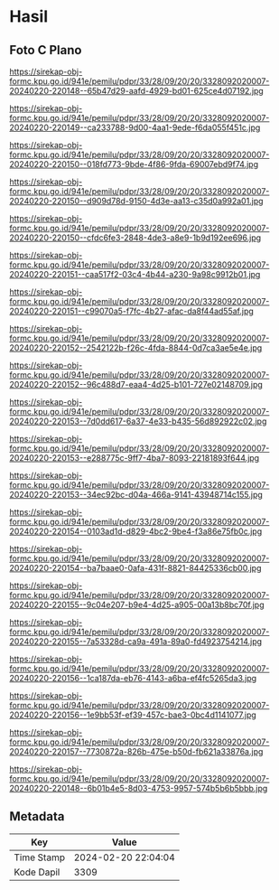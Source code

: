 # Hasil

## Foto C Plano

https://sirekap-obj-formc.kpu.go.id/941e/pemilu/pdpr/33/28/09/20/20/3328092020007-20240220-220148--65b47d29-aafd-4929-bd01-625ce4d07192.jpg

https://sirekap-obj-formc.kpu.go.id/941e/pemilu/pdpr/33/28/09/20/20/3328092020007-20240220-220149--ca233788-9d00-4aa1-9ede-f6da055f451c.jpg

https://sirekap-obj-formc.kpu.go.id/941e/pemilu/pdpr/33/28/09/20/20/3328092020007-20240220-220150--018fd773-9bde-4f86-9fda-69007ebd9f74.jpg

https://sirekap-obj-formc.kpu.go.id/941e/pemilu/pdpr/33/28/09/20/20/3328092020007-20240220-220150--d909d78d-9150-4d3e-aa13-c35d0a992a01.jpg

https://sirekap-obj-formc.kpu.go.id/941e/pemilu/pdpr/33/28/09/20/20/3328092020007-20240220-220150--cfdc6fe3-2848-4de3-a8e9-1b9d192ee696.jpg

https://sirekap-obj-formc.kpu.go.id/941e/pemilu/pdpr/33/28/09/20/20/3328092020007-20240220-220151--caa517f2-03c4-4b44-a230-9a98c9912b01.jpg

https://sirekap-obj-formc.kpu.go.id/941e/pemilu/pdpr/33/28/09/20/20/3328092020007-20240220-220151--c99070a5-f7fc-4b27-afac-da8f44ad55af.jpg

https://sirekap-obj-formc.kpu.go.id/941e/pemilu/pdpr/33/28/09/20/20/3328092020007-20240220-220152--2542122b-f26c-4fda-8844-0d7ca3ae5e4e.jpg

https://sirekap-obj-formc.kpu.go.id/941e/pemilu/pdpr/33/28/09/20/20/3328092020007-20240220-220152--96c488d7-eaa4-4d25-b101-727e02148709.jpg

https://sirekap-obj-formc.kpu.go.id/941e/pemilu/pdpr/33/28/09/20/20/3328092020007-20240220-220153--7d0dd617-6a37-4e33-b435-56d892922c02.jpg

https://sirekap-obj-formc.kpu.go.id/941e/pemilu/pdpr/33/28/09/20/20/3328092020007-20240220-220153--e288775c-9ff7-4ba7-8093-22181893f644.jpg

https://sirekap-obj-formc.kpu.go.id/941e/pemilu/pdpr/33/28/09/20/20/3328092020007-20240220-220153--34ec92bc-d04a-466a-9141-43948714c155.jpg

https://sirekap-obj-formc.kpu.go.id/941e/pemilu/pdpr/33/28/09/20/20/3328092020007-20240220-220154--0103ad1d-d829-4bc2-9be4-f3a86e75fb0c.jpg

https://sirekap-obj-formc.kpu.go.id/941e/pemilu/pdpr/33/28/09/20/20/3328092020007-20240220-220154--ba7baae0-0afa-431f-8821-84425336cb00.jpg

https://sirekap-obj-formc.kpu.go.id/941e/pemilu/pdpr/33/28/09/20/20/3328092020007-20240220-220155--9c04e207-b9e4-4d25-a905-00a13b8bc70f.jpg

https://sirekap-obj-formc.kpu.go.id/941e/pemilu/pdpr/33/28/09/20/20/3328092020007-20240220-220155--7a53328d-ca9a-491a-89a0-fd4923754214.jpg

https://sirekap-obj-formc.kpu.go.id/941e/pemilu/pdpr/33/28/09/20/20/3328092020007-20240220-220156--1ca187da-eb76-4143-a6ba-ef4fc5265da3.jpg

https://sirekap-obj-formc.kpu.go.id/941e/pemilu/pdpr/33/28/09/20/20/3328092020007-20240220-220156--1e9bb53f-ef39-457c-bae3-0bc4d1141077.jpg

https://sirekap-obj-formc.kpu.go.id/941e/pemilu/pdpr/33/28/09/20/20/3328092020007-20240220-220157--7730872a-826b-475e-b50d-fb621a33876a.jpg

https://sirekap-obj-formc.kpu.go.id/941e/pemilu/pdpr/33/28/09/20/20/3328092020007-20240220-220148--6b01b4e5-8d03-4753-9957-574b5b6b5bbb.jpg


## Metadata

| Key        | Value               |
| ---------- | ------------------- |
| Time Stamp | 2024-02-20 22:04:04 |
| Kode Dapil | 3309                |



